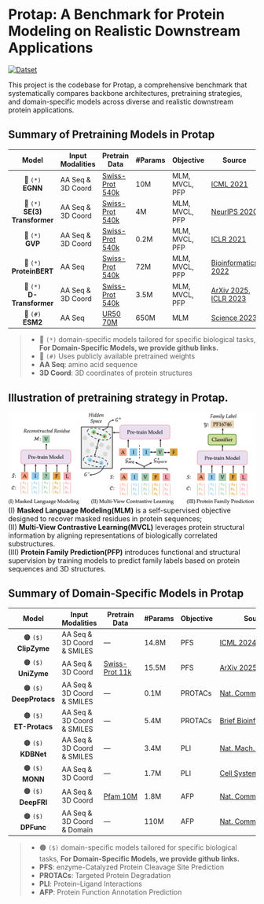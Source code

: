
# Protap: A Benchmark for Protein Modeling on Realistic Downstream Applications
[![Datset](https://img.shields.io/badge/%F0%9F%A4%97%20Hugging%20Face-orange?label=Dataset)](https://huggingface.co/datasets/findshuo/Protap)

This project is the codebase for Protap, a comprehensive benchmark that systematically compares backbone architectures, pretraining strategies, and domain-specific models across diverse and realistic downstream protein applications.

## Summary of Pretraining Models in Protap

|**Model** | **Input Modalities** | **Pretrain Data** | **#Params** | **Objective** | **Source** |
|:-------------:|----------------------|-------------------|-------------|---------------|------------|
| 🔴 `(*)` <br> **EGNN**          | AA Seq & 3D Coord  | [Swiss-Prot 540k](https://www.uniprot.org/uniprotkb?query=reviewed:true) | 10M  | MLM, MVCL, PFP | [ICML 2021](https://proceedings.mlr.press/v139/satorras21a.html)           |
| 🔴 `(*)` <br> **SE(3) Transformer** | AA Seq & 3D Coord | [Swiss-Prot 540k](https://www.uniprot.org/uniprotkb?query=reviewed:true) | 4M   | MLM, MVCL, PFP | [NeurIPS 2020](https://proceedings.neurips.cc/paper/2020/hash/15231a7ce4ba789d13b722cc5c955834-Abstract.html) |
| 🔴 `(*)` <br> **GVP**           | AA Seq & 3D Coord | [Swiss-Prot 540k](https://www.uniprot.org/uniprotkb?query=reviewed:true) | 0.2M | MLM, MVCL, PFP | [ICLR 2021](https://openreview.net/forum?id=1YLJDvSx6J4)                    |
| 🔴 `(*)` <br> **ProteinBERT**   | AA Seq           | [Swiss-Prot 540k](https://www.uniprot.org/uniprotkb?query=reviewed:true) | 72M  | MLM, MVCL, PFP | [Bioinformatics 2022](https://academic.oup.com/bioinformatics/article/38/8/2102/6502274) |
| 🔴 `(*)` <br> **D-Transformer** | AA Seq &  3D Coord | [Swiss-Prot 540k](https://www.uniprot.org/uniprotkb?query=reviewed:true) | 3.5M | MLM, MVCL, PFP | [ArXiv 2025](https://arxiv.org/abs/2502.06914), [ICLR 2023](https://openreview.net/forum?id=vZTp1oPV3PC) |
| 🔵 `(#)` <br> **ESM2**          | AA Seq           | [UR50 70M](https://www.uniprot.org/help/uniref)                      | 650M | MLM           | [Science 2023](https://www.science.org/doi/10.1126/science.ade2574)         |  
> - 🔴 `(*)` domain-specific models tailored for specific biological tasks, **For Domain-Specific Models, we provide github links.**
> - 🔵 `(#)` Uses publicly available pretrained weights  
> - **AA Seq**: amino acid sequence  
> - **3D Coord**: 3D coordinates of protein structures   

## Illustration of pretraining strategy in Protap.
![Illustration of pretraining tasks in Protap](/figures/pretrain_strategy.png) 
(I) **Masked Language Modeling(MLM)** is a self-supervised objective designed to recover masked residues in protein sequences;  
(II) **Multi-View Contrastive Learning(MVCL)** leverages protein structural information by aligning representations of biologically correlated substructures.  
(III) **Protein Family Prediction(PFP)** introduces functional and structural supervision by training models to predict family labels based on protein sequences and 3D structures.


## Summary of Domain-Specific Models in Protap

| **Model** | **Input Modalities** | **Pretrain Data** | **#Params** | **Objective** | **Source** | **Github** |
|:----------:|----------------------|-------------------|-------------|---------------|------------|:--------:|
| 🟤 `($)` <br> **ClipZyme**   | AA Seq & 3D Coord & SMILES | — | 14.8M | PFS | [ICML&nbsp;2024](https://openreview.net/forum?id=0mYAK6Yhhm) | [:octocat:](https://github.com/pgmikhael/clipzyme) |
| 🟤 `($)` <br> **UniZyme**    | AA Seq & 3D Coord | [Swiss-Prot&nbsp;11k](https://www.uniprot.org/uniprotkb?query=reviewed:true) | 15.5M | PFS | [ArXiv&nbsp;2025](https://arxiv.org/abs/2502.06914) | [:octocat:](https://anonymous.4open.science/r/UniZyme-4A67) |
| 🟤 `($)` <br> **DeepProtacs**| AA Seq & 3D Coord & SMILES | — | 0.1M | PROTACs | [Nat.&nbsp;Comm&nbsp;2022](https://www.nature.com/articles/s41467-022-34807-3) |  [:octocat:](https://github.com/Fenglei104/DeepPROTACs)|
| 🟤 `($)` <br> **ET-Protacs**  | AA Seq & 3D Coord & SMILES | — | 5.4M | PROTACs | [Brief&nbsp;Bioinf&nbsp;2025](https://academic.oup.com/bib/article/26/1/bbae654/7948073) |  [:octocat:](https://github.com/GuanyuYue/ET-PROTACs)|
| 🟤 `($)` <br> **KDBNet**     | AA Seq & 3D Coord & SMILES | — | 3.4M | PLI | [Nat.&nbsp;Mach.&nbsp;Intell&nbsp;2023](https://www.nature.com/articles/s42256-023-00751-0) |  [:octocat:](https://github.com/luoyunan/KDBNet) |
| 🟤 `($)` <br> **MONN**       | AA Seq & 3D Coord | — | 1.7M | PLI | [Cell&nbsp;Systems&nbsp;2024](https://www.sciencedirect.com/science/article/pii/S2405471220300818) |  [:octocat:](https://github.com/lishuya17/MONN) |
| 🟤 `($)` <br> **DeepFRI**    | AA Seq & 3D Coord | [Pfam&nbsp;10M](https://pfam.xfam.org/) | 1.8M | AFP | [Nat.&nbsp;Comm&nbsp;2021](https://www.nature.com/articles/s41467-021-23303-9) |  [:octocat:](https://github.com/flatironinstitute/DeepFRI) |
| 🟤 `($)` <br> **DPFunc**     | AA Seq & 3D Coord & Domain | — | 110M | AFP | [Nat.&nbsp;Comm&nbsp;2025](https://www.nature.com/articles/s41467-024-54816-8) |  [:octocat:](https://github.com/CSUBioGroup/DPFunc) |


> - 🟤 `($)` domain-specific models tailored for specific biological tasks, **For Domain-Specific Models, we provide github links.**
> - **PFS**: enzyme-Catalyzed Protein Cleavage Site Prediction  
> - **PROTACs**: Targeted Protein Degradation  
> - **PLI**: Protein–Ligand Interactions  
> - **AFP**: Protein Function Annotation Prediction



